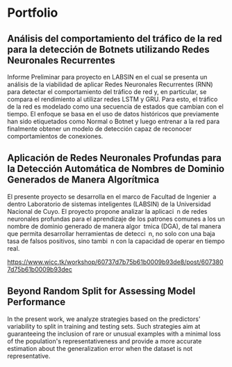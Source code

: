 # Portfolio

## Análisis del comportamiento del tráfico de la red para la detección de Botnets utilizando Redes Neuronales Recurrentes

Informe Preliminar para proyecto en LABSIN en el cual se presenta un análisis de la viabilidad de aplicar Redes Neuronales Recurrentes (RNN) para detectar el comportamiento del tráfico de red y, en particular, se compara el rendimiento al utilizar redes LSTM y GRU. Para esto, el tráfico de la red es modelado como una secuencia de estados que cambian con el tiempo. El enfoque se basa en el uso de datos históricos que previamente han sido etiquetados como Normal o Botnet y luego entrenar a la red para finalmente obtener un modelo de detección capaz de reconocer comportamientos de conexiones.

## Aplicación de Redes Neuronales Profundas para la Detección Automática de Nombres de Dominio Generados de Manera Algorítmica

El presente proyecto se desarrolla en el marco de Facultad de Ingenier a dentro Laboratorio de sistemas inteligentes (LABSIN) de la Universidad Nacional de Cuyo. El proyecto propone analizar la aplicaci n de redes neuronales profundas para el aprendizaje de los patrones comunes a los un nombre de dominio generado de manera algor tmica (DGA), de tal manera que permita desarrollar herramientas de detecci n, no solo con una baja tasa de falsos positivos, sino tambi n con la capacidad de operar en tiempo real.

https://www.wicc.tk/workshop/60737d7b75b61b0009b93de8/post/6073807d75b61b0009b93dec

## Beyond Random Split for Assessing Model Performance

In the present work, we analyze strategies based on the predictors' variability to split in training and testing sets. Such strategies aim at guaranteeing the inclusion of rare or unusual examples with a minimal loss of the population's representativeness and provide a more accurate estimation about the generalization error when the dataset is not representative.




